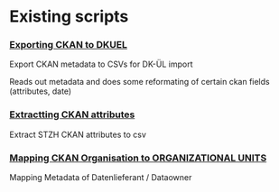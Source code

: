 # Existing scripts

### [Exporting CKAN to DKUEL](https://github.com/opendatazurich/opendatazurich.github.io/blob/master/automation/ckan_to_dkuel.py)
Export CKAN metadata to CSVs for DK-ÜL import

Reads out metadata and does some reformating of certain ckan fields (attributes, date)

### [Extractting CKAN attributes](https://github.com/opendatazurich/opendatazurich.github.io/blob/master/automation/ckan_attributes.py)
Extract STZH CKAN attributes to csv

### [Mapping CKAN Organisation to ORGANIZATIONAL UNITS](https://github.com/opendatazurich/ckan-reporting-stzh/blob/master/ckan-reporting-stzh.py)
Mapping Metadata of Datenlieferant / Dataowner
